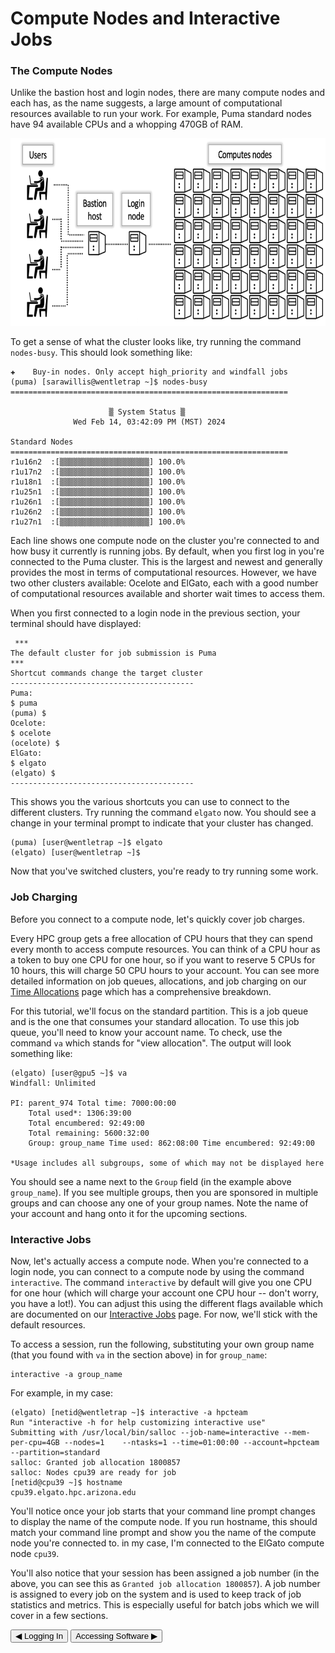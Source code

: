 <link rel="stylesheet" href="../../assets/stylesheets/buttons.css">



# Compute Nodes and Interactive Jobs 

### The Compute Nodes

Unlike the bastion host and login nodes, there are many compute nodes and each has, as the name suggests, a large amount of computational resources available to run your work. For example, Puma standard nodes have 94 available CPUs and a whopping 470GB of RAM. 

<center><img src="images/compute.png" style="height: 300px;"></center>

To get a sense of what the cluster looks like, try running the command ```nodes-busy```. This should look something like:

```
✚    Buy-in nodes. Only accept high_priority and windfall jobs
(puma) [sarawillis@wentletrap ~]$ nodes-busy 
==============================================================

                      ▒ System Status ▒
              Wed Feb 14, 03:42:09 PM (MST) 2024

Standard Nodes
==============================================================
r1u16n2  :[▒▒▒▒▒▒▒▒▒▒▒▒▒▒▒▒▒▒▒▒] 100.0%   
r1u17n2  :[▒▒▒▒▒▒▒▒▒▒▒▒▒▒▒▒▒▒▒▒] 100.0%   
r1u18n1  :[▒▒▒▒▒▒▒▒▒▒▒▒▒▒▒▒▒▒▒▒] 100.0%   
r1u25n1  :[▒▒▒▒▒▒▒▒▒▒▒▒▒▒▒▒▒▒▒▒] 100.0%   
r1u26n1  :[▒▒▒▒▒▒▒▒▒▒▒▒▒▒▒▒▒▒▒▒] 100.0%   
r1u26n2  :[▒▒▒▒▒▒▒▒▒▒▒▒▒▒▒▒▒▒▒▒] 100.0%   
r1u27n1  :[▒▒▒▒▒▒▒▒▒▒▒▒▒▒▒▒▒▒▒▒] 100.0%   
```

Each line shows one compute node on the cluster you're connected to and how busy it currently is running jobs. By default, when you first log in you're connected to the Puma cluster. This is the largest and newest and generally provides the most in terms of computational resources. However, we have two other clusters available: Ocelote and ElGato, each with a good number of computational resources available and shorter wait times to access them. 

When you first connected to a login node in the previous section, your terminal should have displayed:

```
 ***
The default cluster for job submission is Puma
***
Shortcut commands change the target cluster
-----------------------------------------
Puma:
$ puma
(puma) $
Ocelote:
$ ocelote
(ocelote) $
ElGato:
$ elgato
(elgato) $
-----------------------------------------

```

This shows you the various shortcuts you can use to connect to the different clusters. Try running the command ```elgato``` now. You should see a change in your terminal prompt to indicate that your cluster has changed. 

```
(puma) [user@wentletrap ~]$ elgato
(elgato) [user@wentletrap ~]$ 
```

Now that you've switched clusters, you're ready to try running some work. 

### Job Charging

Before you connect to a compute node, let's quickly cover job charges. 

Every HPC group gets a free allocation of CPU hours that they can spend every month to access compute resources. You can think of a CPU hour as a token to buy one CPU for one hour, so if you want to reserve 5 CPUs for 10 hours, this will charge 50 CPU hours to your account. You can see more detailed information on job queues, allocations, and job charging on our [Time Allocations](../../running_jobs/allocations/) page which has a comprehensive breakdown.

For this tutorial, we'll focus on the standard partition. This is a job queue and is the one that consumes your standard allocation. To use this job queue, you'll need to know your account name. To check, use the command ```va``` which stands for "view allocation". The output will look something like:

```
(elgato) [user@gpu5 ~]$ va
Windfall: Unlimited

PI: parent_974 Total time: 7000:00:00
    Total used*: 1306:39:00
    Total encumbered: 92:49:00
    Total remaining: 5600:32:00
    Group: group_name Time used: 862:08:00 Time encumbered: 92:49:00

*Usage includes all subgroups, some of which may not be displayed here
```

You should see a name next to the ```Group``` field (in the example above ```group_name```). If you see multiple groups, then you are sponsored in multiple groups and can choose any one of your group names. Note the name of your account and hang onto it for the upcoming sections.

### Interactive Jobs

Now, let's actually access a compute node. When you're connected to a login node, you can connect to a compute node by using the command ```interactive```. The command ```interactive``` by default will give you one CPU for one hour (which will charge your account one CPU hour -- don't worry, you have a lot!). You can adjust this using the different flags available which are documented on our [Interactive Jobs](../../running_jobs/interactive_jobs/) page. For now, we'll stick with the default resources. 

To access a session, run the following, substituting your own group name (that you found with ```va``` in the section above) in for ```group_name```:
```
interactive -a group_name
```

For example, in my case:
```
(elgato) [netid@wentletrap ~]$ interactive -a hpcteam
Run "interactive -h for help customizing interactive use"
Submitting with /usr/local/bin/salloc --job-name=interactive --mem-per-cpu=4GB --nodes=1    --ntasks=1 --time=01:00:00 --account=hpcteam --partition=standard
salloc: Granted job allocation 1800857
salloc: Nodes cpu39 are ready for job
[netid@cpu39 ~]$ hostname
cpu39.elgato.hpc.arizona.edu
```

You'll notice once your job starts that your command line prompt changes to display the name of the compute node. If you run hostname, this should match your command line prompt and show you the name of the compute node you're connected to. in my case, I'm connected to the ElGato compute node ```cpu39```.

You'll also notice that your session has been assigned a job number (in the above, you can see this as ```Granted job allocation 1800857```). A job number is assigned to every job on the system and is used to keep track of job statistics and metrics. This is especially useful for batch jobs which we will cover in a few sections. 





<html>
<div class="button-container">
    <a href="../logging_in"><button class="left-button">&#x25C0; Logging In</button></a>
    <a href="../software"><button class="right-button">Accessing Software &#x25B6;</button></a>
</div>
</html>